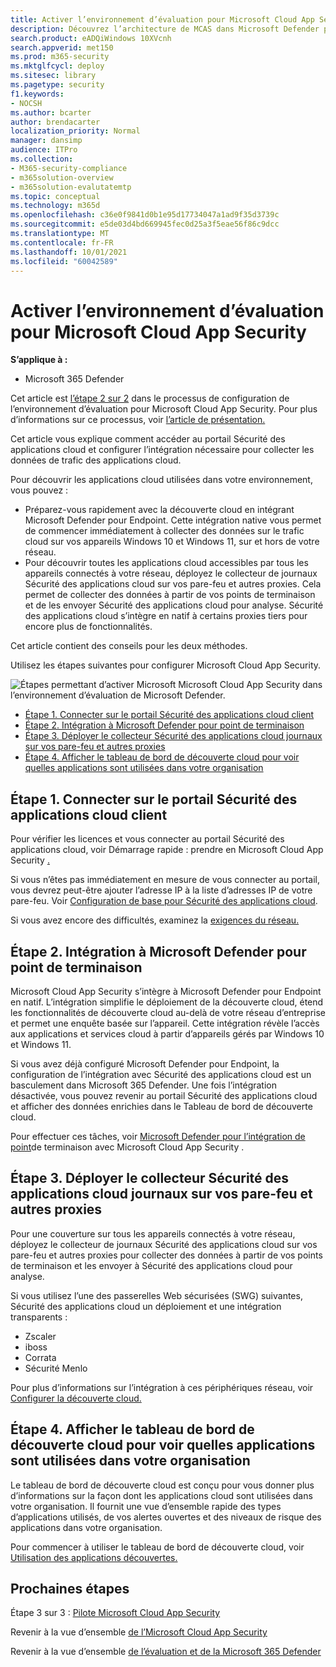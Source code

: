 ```yaml
---
title: Activer l’environnement d’évaluation pour Microsoft Cloud App Security
description: Découvrez l’architecture de MCAS dans Microsoft Defender pour Office 365 et comprendre les interactions entre les produits Microsoft 365 Defender client.
search.product: eADQiWindows 10XVcnh
search.appverid: met150
ms.prod: m365-security
ms.mktglfcycl: deploy
ms.sitesec: library
ms.pagetype: security
f1.keywords:
- NOCSH
ms.author: bcarter
author: brendacarter
localization_priority: Normal
manager: dansimp
audience: ITPro
ms.collection:
- M365-security-compliance
- m365solution-overview
- m365solution-evalutatemtp
ms.topic: conceptual
ms.technology: m365d
ms.openlocfilehash: c36e0f9841d0b1e95d17734047a1ad9f35d3739c
ms.sourcegitcommit: e5de03d4bd669945fec0d25a3f5eae56f86c9dcc
ms.translationtype: MT
ms.contentlocale: fr-FR
ms.lasthandoff: 10/01/2021
ms.locfileid: "60042589"
---
```

# <a name="enable-the-evaluation-environment-for-microsoft-cloud-app-security"></a>Activer l’environnement d’évaluation pour Microsoft Cloud App Security


**S’applique à :**

- Microsoft 365 Defender

Cet article est [l’étape 2 sur 2](eval-defender-mcas-overview.md) dans le processus de configuration de l’environnement d’évaluation pour Microsoft Cloud App Security. Pour plus d’informations sur ce processus, voir [l’article de présentation.](eval-defender-mcas-overview.md)

Cet article vous explique comment accéder au portail Sécurité des applications cloud et configurer l’intégration nécessaire pour collecter les données de trafic des applications cloud.

Pour découvrir les applications cloud utilisées dans votre environnement, vous pouvez :

- Préparez-vous rapidement avec la découverte cloud en intégrant Microsoft Defender pour Endpoint. Cette intégration native vous permet de commencer immédiatement à collecter des données sur le trafic cloud sur vos appareils Windows 10 et Windows 11, sur et hors de votre réseau.
- Pour découvrir toutes les applications cloud accessibles par tous les appareils connectés à votre réseau, déployez le collecteur de journaux Sécurité des applications cloud sur vos pare-feu et autres proxies. Cela permet de collecter des données à partir de vos points de terminaison et de les envoyer Sécurité des applications cloud pour analyse. Sécurité des applications cloud s’intègre en natif à certains proxies tiers pour encore plus de fonctionnalités.

Cet article contient des conseils pour les deux méthodes.

Utilisez les étapes suivantes pour configurer Microsoft Cloud App Security.

![Étapes permettant d’activer Microsoft Microsoft Cloud App Security dans l’environnement d’évaluation de Microsoft Defender.](../../media/defender/m365-defender-mcas-eval-enable-steps.png)

- [Étape 1. Connecter sur le portail Sécurité des applications cloud client](#step-1-connect-to-the-cloud-app-security-portal)
- [Étape 2. Intégration à Microsoft Defender pour point de terminaison](#step-2-integrate-with-microsoft-defender-for-endpoint)
- [Étape 3. Déployer le collecteur Sécurité des applications cloud journaux sur vos pare-feu et autres proxies](#step-3-deploy-the-cloud-app-security-log-collector-on-your-firewalls-and-other-proxies)
- [Étape 4. Afficher le tableau de bord de découverte cloud pour voir quelles applications sont utilisées dans votre organisation](#step-4-view-the-cloud-discovery-dashboard-to-see-what-apps-are-being-used-in-your-organization)

## <a name="step-1-connect-to-the-cloud-app-security-portal"></a>Étape 1. Connecter sur le portail Sécurité des applications cloud client

Pour vérifier les licences et vous connecter au portail Sécurité des applications cloud, voir Démarrage rapide : prendre en Microsoft Cloud App Security [.](/cloud-app-security/getting-started-with-cloud-app-security) 

Si vous n’êtes pas immédiatement en mesure de vous connecter au portail, vous devrez peut-être ajouter l’adresse IP à la liste d’adresses IP de votre pare-feu. Voir [Configuration de base pour Sécurité des applications cloud](/cloud-app-security/general-setup).

Si vous avez encore des difficultés, examinez la [exigences du réseau.](/cloud-app-security/network-requirements)

## <a name="step-2-integrate-with-microsoft-defender-for-endpoint"></a>Étape 2. Intégration à Microsoft Defender pour point de terminaison

Microsoft Cloud App Security s’intègre à Microsoft Defender pour Endpoint en natif. L’intégration simplifie le déploiement de la découverte cloud, étend les fonctionnalités de découverte cloud au-delà de votre réseau d’entreprise et permet une enquête basée sur l’appareil. Cette intégration révèle l’accès aux applications et services cloud à partir d’appareils gérés par Windows 10 et Windows 11. 

Si vous avez déjà configuré Microsoft Defender pour Endpoint, la configuration de l’intégration avec Sécurité des applications cloud est un basculement dans Microsoft 365 Defender. Une fois l’intégration désactivée, vous pouvez revenir au portail Sécurité des applications cloud et afficher des données enrichies dans le Tableau de bord de découverte cloud.

Pour effectuer ces tâches, voir [Microsoft Defender pour l’intégration de point](/cloud-app-security/mde-integration)de terminaison avec Microsoft Cloud App Security . 

## <a name="step-3-deploy-the-cloud-app-security-log-collector-on-your-firewalls-and-other-proxies"></a>Étape 3. Déployer le collecteur Sécurité des applications cloud journaux sur vos pare-feu et autres proxies

Pour une couverture sur tous les appareils connectés à votre réseau, déployez le collecteur de journaux Sécurité des applications cloud sur vos pare-feu et autres proxies pour collecter des données à partir de vos points de terminaison et les envoyer à Sécurité des applications cloud pour analyse. 

Si vous utilisez l’une des passerelles Web sécurisées (SWG) suivantes, Sécurité des applications cloud un déploiement et une intégration transparents :
- Zscaler
- iboss
- Corrata
- Sécurité Menlo

Pour plus d’informations sur l’intégration à ces périphériques réseau, voir [Configurer la découverte cloud.](/cloud-app-security/set-up-cloud-discovery) 
## <a name="step-4-view-the-cloud-discovery-dashboard-to-see-what-apps-are-being-used-in-your-organization"></a>Étape 4. Afficher le tableau de bord de découverte cloud pour voir quelles applications sont utilisées dans votre organisation

Le tableau de bord de découverte cloud est conçu pour vous donner plus d’informations sur la façon dont les applications cloud sont utilisées dans votre organisation. Il fournit une vue d’ensemble rapide des types d’applications utilisés, de vos alertes ouvertes et des niveaux de risque des applications dans votre organisation. 

Pour commencer à utiliser le tableau de bord de découverte cloud, voir [Utilisation des applications découvertes.](/cloud-app-security/discovered-apps)

## <a name="next-steps"></a>Prochaines étapes

Étape 3 sur 3 : [Pilote Microsoft Cloud App Security](eval-defender-mcas-pilot.md)

Revenir à la vue d’ensemble [de l’Microsoft Cloud App Security](eval-defender-mcas-overview.md)

Revenir à la vue d’ensemble [de l’évaluation et de la Microsoft 365 Defender](eval-overview.md)